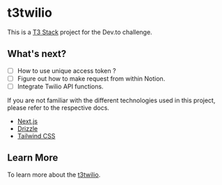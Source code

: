 # t3twilio

This is a [T3 Stack](https://create.t3.gg/) project for the Dev.to challenge.

## What's next?

- [ ] How to use unique access token ?
- [ ] Figure out how to make request
      from within Notion.
- [ ] Integrate Twilio API functions.

If you are not familiar with the different technologies used in this project, please refer to the respective docs.

- [Next.js](https://nextjs.org)
- [Drizzle](https://orm.drizzle.team)
- [Tailwind CSS](https://tailwindcss.com)

## Learn More

To learn more about the [t3twilio](https://create.t3.gg/).
